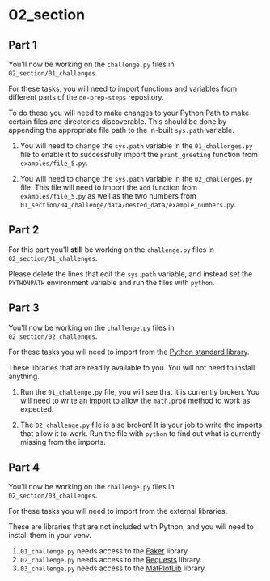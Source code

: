 # 02_section

## Part 1

You'll now be working on the `challenge.py` files in `02_section/01_challenges`.

For these tasks, you will need to import functions and variables from different parts of the `de-prep-steps` repository.

To do these you will need to make changes to your Python Path to make certain files and directories discoverable. This should be done by appending the appropriate file path to the in-built `sys.path` variable.

1. You will need to change the `sys.path` variable in the `01_challenges.py` file to enable it to successfully import the `print_greeting` function from `examples/file_5.py`.

2. You will need to change the `sys.path` variable in the `02_challenges.py` file. This file will need to import the `add` function from `examples/file_5.py` as well as the two numbers from `01_section/04_challenge/data/nested_data/example_numbers.py`.

## Part 2

For this part you'll **still** be working on the `challenge.py` files in `02_section/01_challenges`.

Please delete the lines that edit the `sys.path` variable, and instead set the `PYTHONPATH` environment variable and run the files with `python`.

## Part 3

You'll now be working on the `challenge.py` files in `02_section/02_challenges`.

For these tasks you will need to import from the [Python standard library](https://docs.python.org/3/library/index.html).

These libraries that are readily available to you. You will not need to install anything.

1. Run the `01_challenge.py` file, you will see that it is currently broken. You will need to write an import to allow the `math.prod` method to work as expected.

2. The `02_challenge.py` file is also broken! It is your job to write the imports that allow it to work. Run the file with `python` to find out what is currently missing from the imports.

## Part 4

You'll now be working on the `challenge.py` files in `02_section/03_challenges`.

For these tasks you will need to import from the external libraries.

These are libraries that are not included with Python, and you will need to install them in your venv.

1. `01_challenge.py` needs access to the [Faker](https://faker.readthedocs.io/en/master/) library.
2. `02_challenge.py` needs access to the [Requests](https://pypi.org/project/requests/) library.
3. `03_challenge.py` needs access to the [MatPlotLib](https://matplotlib.org/stable/) library.
